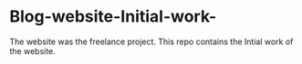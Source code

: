 # Blog-website-Initial-work-
The website was the freelance project. This repo contains the Intial work of the website.

